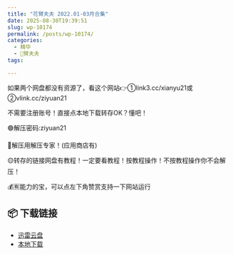 ```yaml
---
title: "花臂夫夫 2022.01-03月合集"
date: 2025-08-30T19:39:51
slug: wp-10174
permalink: /posts/wp-10174/
categories:
  - 精华
  - 🌸臂夫夫
tags:

---
```


如果两个网盘都没有资源了，看这个网站👉①link3.cc/xianyu21或②vlink.cc/ziyuan21

不需要注册账号！直接点本地下载转存OK？懂吧！

🟢解压密码:ziyuan21

🔵解压用解压专家！(应用商店有)

🟡转存的链接网盘有教程！一定要看教程！按教程操作！不按教程操作你不会解压！

💰🈶能力的宝，可以点左下角赞赏支持一下网站运行

## 📦 下载链接
- [迅雷云盘](https://blziyuan21.com/pay-download/10174?key=686e090e1b&down_id=0)
- [本地下载](https://blziyuan21.com/pay-download/10174?key=686e090e1b&down_id=1)

